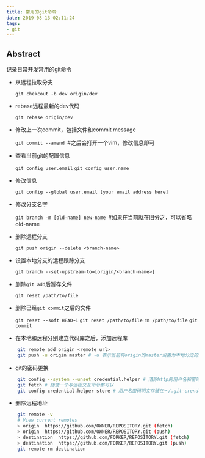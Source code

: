 ```yaml
---
title: 常用的git命令
date: 2019-08-13 02:11:24
tags:
- git
---
```


##  Abstract
记录日常开发常用的git命令
<!-- more -->
- 从远程拉取分支

    `git chekcout -b dev origin/dev`

- rebase远程最新的dev代码

    `git rebase origin/dev`

- 修改上一次commit，包括文件和commit message

    `git commit --amend `#之后会打开一个vim，修改信息即可

- 查看当前git的配置信息

    `git config user.email`
    `git config user.name`

- 修改信息

    `git config --global user.email [your email address here]`

- 修改分支名字

    `git branch -m [old-name] new-name `#如果在当前就在旧分之，可以省略old-name

- 删除远程分支

    `git push origin --delete <branch-name>`

- 设置本地分支的远程跟踪分支

    `git branch --set-upstream-to=[origin/<branch-name>]`

- 删除`git add`后暂存文件

    `git reset /path/to/file`

- 删除已经`git commit`之后的文件

    `git reset --soft HEAD~1`
    `git reset /path/to/file`
    `rm /path/to/file`
    `git commit`

- 在本地和远程分别建立代码库之后，添加远程库
```bash
    git remote add origin <remote url>
    git push -u origin master # -u 表示当前将origin的master设置为本地分之的跟踪分支
```
- git的密码更换
```bash
    git config --system --unset credential.helper # 清除http的用户名和密码
    git fetch # 随便一个与远程交互命令都可以
    git config credential.helper store # 用户名密码明文存储在～/.git-crendential文件中。http://<username>:<password>@<git的url>
```
- 删除远程地址
```bash
    git remote -v
    # View current remotes
    > origin  https://github.com/OWNER/REPOSITORY.git (fetch)
    > origin  https://github.com/OWNER/REPOSITORY.git (push)
    > destination  https://github.com/FORKER/REPOSITORY.git (fetch)
    > destination  https://github.com/FORKER/REPOSITORY.git (push)
    git remote rm destination
```